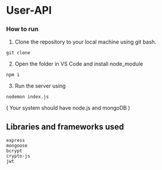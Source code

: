 # User-API

### How to run
1. Clone the repository to your local machine using git bash.
<pre><code>git clone 
</code></pre>

2. Open the folder in VS Code and install node_module
<pre><code>npm i
</code></pre>

3. Run the server using 
<pre><code>nodemon index.js
</code></pre>

( Your system should have node.js and mongoDB ) 

## Libraries and frameworks used
<pre><code>express
mongoose
bcrypt
crypto-js
jwt
</code></pre>
